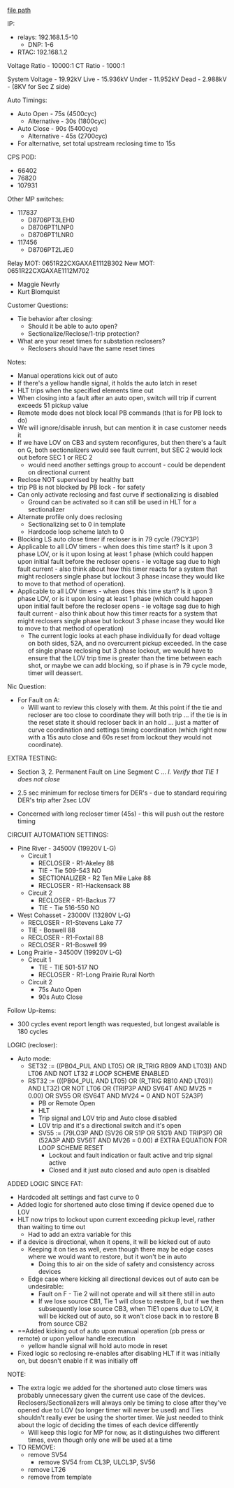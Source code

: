   
[file path](<file:///C:\Users\jnetherton\G&W Electric Co\US-PowerGridAutomation - Documents\_Lazer\121288 - Minnesota Power Co>)  

IP:
- relays: 192.168.1.5-10
	- DNP: 1-6
- RTAC: 192.168.1.2

Voltage Ratio - 10000:1
CT Ratio - 1000:1

System Voltage - 19.92kV
Live - 15.936kV
Under - 11.952kV
Dead - 2.988kV - (8KV for Sec Z side)

Auto Timings:
- Auto Open - 75s (4500cyc)
	- Alternative - 30s (1800cyc)
- Auto Close - 90s (5400cyc)
	- Alternative - 45s (2700cyc)
- For alternative, set total upstream reclosing time to 15s


CPS POD:  
- 66402  
- 76820  
- 107931  
  
Other MP switches:  
- 117837
	- D8706PT3LEH0
	- D8706PT1LNP0
	- D8706PT1LNR0
- 117456  
	- D8706PT2LJE0
  
Relay MOT: 0651R22CXGAXAE1112B302
New MOT: 0651R22CXGAXAE1112M702
  
- Maggie Nevrly  
- Kurt Blomquist  
  

Customer Questions:
- Tie behavior after closing:
	- Should it be able to auto open?
	- Sectionalize/Reclose/1-trip protection?
- What are your reset times for substation reclosers?
	- Reclosers should have the same reset times

Notes:
- Manual operations kick out of auto
- If there's a yellow handle signal, it holds the auto latch in reset
- HLT trips when the specified elements time out
- When closing into a fault after an auto open, switch will trip if current exceeds 51 pickup value
- Remote mode does not block local PB commands (that is for PB lock to do)
- We will ignore/disable inrush, but can mention it in case customer needs it
- If we have LOV on CB3 and system reconfigures, but then there's a fault on G, both sectionalizers would see fault current, but SEC 2 would lock out before SEC 1 or REC 2
	- would need another settings group to account - could be dependent on directional current
- Reclose NOT supervised by healthy batt
- trip PB is not blocked by PB lock - for safety
- Can only activate reclosing and fast curve if sectionalizing is disabled
	- Ground can be activated so it can still be used in HLT for a sectionalizer
- Alternate profile only does reclosing
	- Sectionalizing set to 0 in template
	- Hardcode loop scheme latch to 0
- Blocking LS auto close timer if recloser is in 79 cycle (79CY3P)
- Applicable to all LOV timers - when does this time start? Is it upon 3 phase LOV, or is it upon losing at least 1 phase (which could happen upon initial fault before the recloser opens - ie voltage sag due to high fault current - also think about how this timer reacts for a system that might reclosers single phase but lockout 3 phase incase they would like to move to that method of operation).
- Applicable to all LOV timers - when does this time start? Is it upon 3 phase LOV, or is it upon losing at least 1 phase (which could happen upon initial fault before the recloser opens - ie voltage sag due to high fault current - also think about how this timer reacts for a system that might reclosers single phase but lockout 3 phase incase they would like to move to that method of operation)
	- The current logic looks at each phase individually for dead voltage on both sides, 52A, and no overcurrent pickup exceeded. In the case of single phase reclosing but 3 phase lockout, we would have to ensure that the LOV trip time is greater than the time between each shot, or maybe we can add blocking, so if phase is in 79 cycle mode, timer will deassert.

Nic Question:
- For Fault on A:
	- Will want to review this closely with them. At this point if the tie and recloser are too close to coordinate they will both trip … if the tie is in the reset state it should recloser back in an hold … just a matter of curve coordination and settings timing coordination (which right now with a 15s auto close and 60s reset from lockout they would not coordinate).


EXTRA TESTING:
- Section 3, 2. Permanent Fault on Line Segment C … _l. Verify that TIE 1 does not close_

- 2.5 sec minimum for reclose timers for DER's - due to standard requiring DER's trip after 2sec LOV
- Concerned with long recloser timer (45s) - this will push out the restore timing

CIRCUIT AUTOMATION SETTINGS:
- Pine River - 34500V (19920V L-G)
	- Circuit 1
		- RECLOSER - R1-Akeley 88
		- TIE - Tie 509-543 NO
		- SECTIONALIZER - R2 Ten Mile Lake 88
		- RECLOSER - R1-Hackensack 88
	- Circuit 2
		- RECLOSER - R1-Backus 77
		- TIE - Tie 516-550 NO
- West Cohasset - 23000V (13280V L-G)
	- RECLOSER - R1-Stevens Lake 77
	- TIE - Boswell 88
	- RECLOSER - R1-Foxtail 88
	- RECLOSER - R1-Boswell 99
- Long Prairie - 34500V (19920V L-G)
	- Circuit 1
		- TIE - TIE 501-517 NO
		- RECLOSER - R1-Long Prairie Rural North
	- Circuit 2
		- 75s Auto Open
		- 90s Auto Close

Follow Up-items:
- 300 cycles event report length was requested, but longest available is 180 cycles

LOGIC (recloser):
- Auto mode:
	- SET32 := ((PB04_PUL AND LT05) OR (R_TRIG RB09 AND LT03)) AND LT06 AND NOT LT32 # LOOP SCHEME ENABLED
	- RST32 := (((PB04_PUL AND LT05) OR (R_TRIG RB10 AND LT03)) AND LT32) OR NOT LT06 OR (TRIP3P AND SV64T AND MV25 = 0.00) OR SV55 OR (SV64T AND MV24 = 0 AND NOT 52A3P)
		- PB or Remote Open
		- HLT
		- Trip signal and LOV trip and Auto close disabled
		- LOV trip and it's a directional switch and it's open
		- SV55 := (79LO3P AND (SV26 OR 51P OR 51G1) AND TRIP3P) OR (52A3P AND SV56T AND MV26 = 0.00) # EXTRA EQUATION FOR LOOP SCHEME RESET
			- Lockout and fault indication or fault active and trip signal active
			- Closed and it just auto closed and auto open is disabled

ADDED LOGIC SINCE FAT:
- Hardcoded alt settings and fast curve to 0
- Added logic for shortened auto close timing if device opened due to LOV
- HLT now trips to lockout upon current exceeding pickup level, rather than waiting to time out
	- Had to add an extra variable for this
- if a device is directional, when it opens, it will be kicked out of auto
	- Keeping it on ties as well, even though there may be edge cases where we would want to restore, but it won't be in auto
		- Doing this to air on the side of safety and consistency across devices
	- Edge case where kicking all directional devices out of auto can be undesirable:
		- Fault on F - Tie 2 will not operate and will sit there still in auto
		- If we lose source CB1, Tie 1 will close to restore B, but if we then subsequently lose source CB3, when TIE1 opens due to LOV, it will be kicked out of auto, so it won't close back in to restore B from source CB2
- ==Added kicking out of auto upon manual operation (pb press or remote) or upon yellow handle execution
	- yellow handle signal will hold auto mode in reset
- Fixed logic so reclosing re-enables after disabling HLT if it was initially on, but doesn't enable if it was initially off


NOTE:
- The extra logic we added for the shortened auto close timers was probably unnecessary given the current use case of the devices. Reclosers/Sectionalizers will always only be timing to close after they've opened due to LOV (so longer timer will never be used) and Ties shouldn't really ever be using the shorter timer. We just needed to think about the logic of deciding the times of each device differently
	- Will keep this logic for MP for now, as it distinguishes two different times, even though only one will be used at a time
- TO REMOVE:
	- remove SV54
		- remove SV54 from CL3P, ULCL3P, SV56
	- remove LT26
	- remove from template